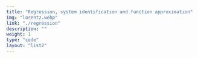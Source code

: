 ```yaml
---
title: "Regression, system identification and function approximation"
img: "lorentz.webp"
link: "./regression"
description: ""
weight: 1
type: "code"
layout: "list2"
---
```

